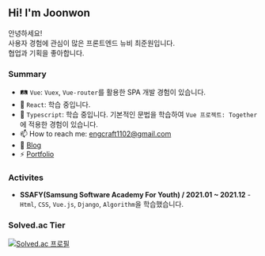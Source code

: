 ## Hi! I'm Joonwon 

안녕하세요!<br>
사용자 경험에 관심이 많은 프론트엔드 뉴비 최준원입니다.<br>
협업과 기획을 좋아합니다.<br>

### Summary

- 🛤 `Vue`: `Vuex`, `Vue-router`를 활용한 SPA 개발 경험이 있습니다.
- 🚄 `React`:  학습 중입니다.
- 🚀 `Typescript`: 학습 중입니다. 기본적인 문법을 학습하여 `Vue 프로젝트: Together`에 적용한 경험이 있습니다.
- 📫 How to reach me: [engcraft1102@gmail.com](mailto:engcraft1102@gmail.com)
- 🧐 [Blog](https://jdev.tistory.com)
- ⚡ [Portfolio](https://engcraft1102.notion.site/4a362a33469744779191d6843ebb8ce7)

### Activites
- **SSAFY(Samsung Software Academy For Youth) / 2021.01 ~ 2021.12** -  `Html`, `CSS`, `Vue.js`, `Django`, `Algorithm`을 학습했습니다.

### Solved.ac Tier
[![Solved.ac
프로필](http://mazassumnida.wtf/api/v2/generate_badge?boj=engcraft)](https://solved.ac/engcraft)

<!--

- 🔭 I’m currently working on ...
- 🌱 I’m currently learning ...
- 👯 I’m looking to collaborate on ...
- 🤔 I’m looking for help with ...
- 💬 Ask me about ...
- 📫 How to reach me: ...
- 😄 Pronouns: ...
- ⚡ Fun fact: ...
- ...
-->

